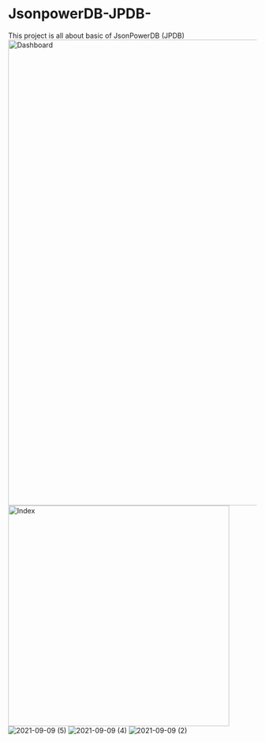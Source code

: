 # JsonpowerDB-JPDB-
This project is all about basic of JsonPowerDB (JPDB)
<img width="945" alt="Dashboard" src="https://user-images.githubusercontent.com/84591699/132633891-c1564cd8-601f-4c22-b7ee-8727e09832b6.PNG">
<img width="448" alt="Index" src="https://user-images.githubusercontent.com/84591699/132633902-34beb14e-f82b-429a-9910-8a251440343a.PNG">
![2021-09-09 (5)](https://user-images.githubusercontent.com/84591699/132633958-1814bedd-ccdc-4471-b561-49287a41097c.png)
![2021-09-09 (4)](https://user-images.githubusercontent.com/84591699/132633968-b4b73c39-0e1c-45c9-8a40-2e6d2f920ecd.png)
![2021-09-09 (2)](https://user-images.githubusercontent.com/84591699/132633978-9cd6907b-257c-441b-9bd8-72581b72e3e8.png)
